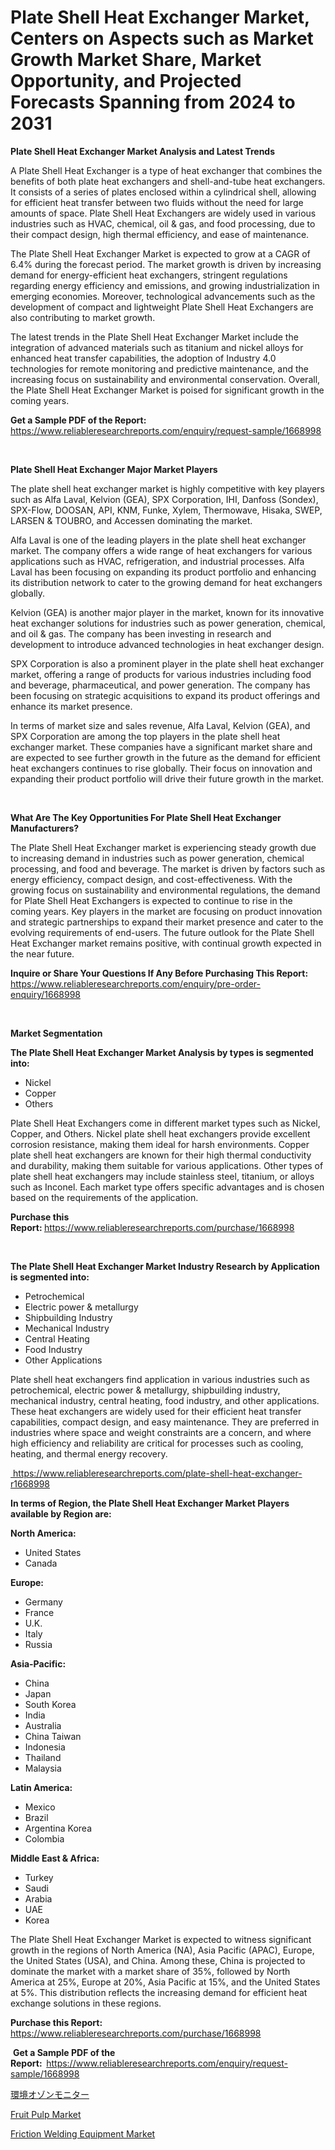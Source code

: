 <p><h1>Plate Shell Heat Exchanger Market, Centers on Aspects such as Market Growth Market Share, Market Opportunity, and Projected Forecasts Spanning from 2024 to 2031</h1></p><p><strong>Plate Shell Heat Exchanger Market Analysis and Latest Trends</strong></p>
<p><p>A Plate Shell Heat Exchanger is a type of heat exchanger that combines the benefits of both plate heat exchangers and shell-and-tube heat exchangers. It consists of a series of plates enclosed within a cylindrical shell, allowing for efficient heat transfer between two fluids without the need for large amounts of space. Plate Shell Heat Exchangers are widely used in various industries such as HVAC, chemical, oil & gas, and food processing, due to their compact design, high thermal efficiency, and ease of maintenance.</p><p>The Plate Shell Heat Exchanger Market is expected to grow at a CAGR of 6.4% during the forecast period. The market growth is driven by increasing demand for energy-efficient heat exchangers, stringent regulations regarding energy efficiency and emissions, and growing industrialization in emerging economies. Moreover, technological advancements such as the development of compact and lightweight Plate Shell Heat Exchangers are also contributing to market growth.</p><p>The latest trends in the Plate Shell Heat Exchanger Market include the integration of advanced materials such as titanium and nickel alloys for enhanced heat transfer capabilities, the adoption of Industry 4.0 technologies for remote monitoring and predictive maintenance, and the increasing focus on sustainability and environmental conservation. Overall, the Plate Shell Heat Exchanger Market is poised for significant growth in the coming years.</p></p>
<p><strong>Get a Sample PDF of the Report:&nbsp;</strong> <a href="https://www.reliableresearchreports.com/enquiry/request-sample/1668998">https://www.reliableresearchreports.com/enquiry/request-sample/1668998</a></p>
<p>&nbsp;</p>
<p><strong>Plate Shell Heat Exchanger Major Market Players</strong></p>
<p><p>The plate shell heat exchanger market is highly competitive with key players such as Alfa Laval, Kelvion (GEA), SPX Corporation, IHI, Danfoss (Sondex), SPX-Flow, DOOSAN, API, KNM, Funke, Xylem, Thermowave, Hisaka, SWEP, LARSEN & TOUBRO, and Accessen dominating the market.</p><p>Alfa Laval is one of the leading players in the plate shell heat exchanger market. The company offers a wide range of heat exchangers for various applications such as HVAC, refrigeration, and industrial processes. Alfa Laval has been focusing on expanding its product portfolio and enhancing its distribution network to cater to the growing demand for heat exchangers globally.</p><p>Kelvion (GEA) is another major player in the market, known for its innovative heat exchanger solutions for industries such as power generation, chemical, and oil & gas. The company has been investing in research and development to introduce advanced technologies in heat exchanger design.</p><p>SPX Corporation is also a prominent player in the plate shell heat exchanger market, offering a range of products for various industries including food and beverage, pharmaceutical, and power generation. The company has been focusing on strategic acquisitions to expand its product offerings and enhance its market presence.</p><p>In terms of market size and sales revenue, Alfa Laval, Kelvion (GEA), and SPX Corporation are among the top players in the plate shell heat exchanger market. These companies have a significant market share and are expected to see further growth in the future as the demand for efficient heat exchangers continues to rise globally. Their focus on innovation and expanding their product portfolio will drive their future growth in the market.</p></p>
<p>&nbsp;</p>
<p><strong>What Are The Key Opportunities For Plate Shell Heat Exchanger Manufacturers?</strong></p>
<p><p>The Plate Shell Heat Exchanger market is experiencing steady growth due to increasing demand in industries such as power generation, chemical processing, and food and beverage. The market is driven by factors such as energy efficiency, compact design, and cost-effectiveness. With the growing focus on sustainability and environmental regulations, the demand for Plate Shell Heat Exchangers is expected to continue to rise in the coming years. Key players in the market are focusing on product innovation and strategic partnerships to expand their market presence and cater to the evolving requirements of end-users. The future outlook for the Plate Shell Heat Exchanger market remains positive, with continual growth expected in the near future.</p></p>
<p><strong>Inquire or Share Your Questions If Any Before Purchasing This Report:</strong> <a href="https://www.reliableresearchreports.com/enquiry/pre-order-enquiry/1668998">https://www.reliableresearchreports.com/enquiry/pre-order-enquiry/1668998</a></p>
<p>&nbsp;</p>
<p><strong>Market Segmentation</strong></p>
<p><strong>The Plate Shell Heat Exchanger Market Analysis by types is segmented into:</strong></p>
<p><ul><li>Nickel</li><li>Copper</li><li>Others</li></ul></p>
<p><p>Plate Shell Heat Exchangers come in different market types such as Nickel, Copper, and Others. Nickel plate shell heat exchangers provide excellent corrosion resistance, making them ideal for harsh environments. Copper plate shell heat exchangers are known for their high thermal conductivity and durability, making them suitable for various applications. Other types of plate shell heat exchangers may include stainless steel, titanium, or alloys such as Inconel. Each market type offers specific advantages and is chosen based on the requirements of the application.</p></p>
<p><strong>Purchase this Report:&nbsp;</strong><a href="https://www.reliableresearchreports.com/purchase/1668998">https://www.reliableresearchreports.com/purchase/1668998</a></p>
<p>&nbsp;</p>
<p><strong>The Plate Shell Heat Exchanger Market Industry Research by Application is segmented into:</strong></p>
<p><ul><li>Petrochemical</li><li>Electric power & metallurgy</li><li>Shipbuilding Industry</li><li>Mechanical Industry</li><li>Central Heating</li><li>Food Industry</li><li>Other Applications</li></ul></p>
<p><p>Plate shell heat exchangers find application in various industries such as petrochemical, electric power & metallurgy, shipbuilding industry, mechanical industry, central heating, food industry, and other applications. These heat exchangers are widely used for their efficient heat transfer capabilities, compact design, and easy maintenance. They are preferred in industries where space and weight constraints are a concern, and where high efficiency and reliability are critical for processes such as cooling, heating, and thermal energy recovery.</p></p>
<p><a href="https://www.reliableresearchreports.com/plate-shell-heat-exchanger-r1668998">&nbsp;https://www.reliableresearchreports.com/plate-shell-heat-exchanger-r1668998</a></p>
<p><strong>In terms of Region, the Plate Shell Heat Exchanger Market Players available by Region are:</strong></p>
<p>
    <p> <strong> North America: </strong>
        <ul>
            <li>United States</li>
            <li>Canada</li>
        </ul>
        </p> 
    <p> <strong> Europe: </strong>
        <ul>
            <li>Germany</li>
            <li>France</li>
            <li>U.K.</li>
            <li>Italy</li>
            <li>Russia</li>
        </ul>
        </p> 
    <p> <strong> Asia-Pacific: </strong>
        <ul>
            <li>China</li>
            <li>Japan</li>
            <li>South Korea</li>
            <li>India</li>
            <li>Australia</li>
            <li>China Taiwan</li>
            <li>Indonesia</li>
            <li>Thailand</li>
            <li>Malaysia</li>
        </ul>
        </p> 
    <p> <strong> Latin America: </strong>
        <ul>
            <li>Mexico</li>
            <li>Brazil</li>
            <li>Argentina Korea</li>
            <li>Colombia</li>
        </ul>
        </p> 
    <p> <strong> Middle East & Africa: </strong>
        <ul>
            <li>Turkey</li>
            <li>Saudi</li>
            <li>Arabia</li>
            <li>UAE</li>
            <li>Korea</li>
        </ul>
    </p>
    </p>
<p><p>The Plate Shell Heat Exchanger Market is expected to witness significant growth in the regions of North America (NA), Asia Pacific (APAC), Europe, the United States (USA), and China. Among these, China is projected to dominate the market with a market share of 35%, followed by North America at 25%, Europe at 20%, Asia Pacific at 15%, and the United States at 5%. This distribution reflects the increasing demand for efficient heat exchange solutions in these regions.</p></p>
<p><strong>Purchase this Report: </strong><a href="https://www.reliableresearchreports.com/purchase/1668998">https://www.reliableresearchreports.com/purchase/1668998</a></p>
<p>&nbsp;<strong>Get a Sample PDF of the Report:&nbsp;&nbsp;</strong><a href="https://www.reliableresearchreports.com/enquiry/request-sample/1668998">https://www.reliableresearchreports.com/enquiry/request-sample/1668998</a></p>
<p><strong></strong></p>
<p><p><a href="https://github.com/ppmazlotr77499/Market-Research-Report-List-1/blob/main/477019728530.md">環境オゾンモニター</a></p><p><a href="https://scarlet-rocket-c63.notion.site/Fruit-Pulp-Market-Research-Report-Its-History-and-Forecast-2024-to-2031-129261a974134a178e8eef17eb255734">Fruit Pulp Market</a></p><p><a href="https://github.com/GroverBarry/Market-Research-Report-List-4/blob/main/friction-welding-equipment-market.md">Friction Welding Equipment Market</a></p></p>
